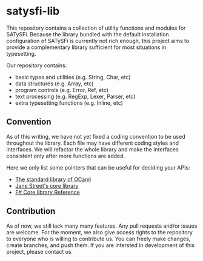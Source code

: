 # satysfi-lib

This repository contains a collection of utility functions and modules for SATySFi.
Because the library bundled with the default installation configuration of SATySFi is currently not rich enough, this project aims to provide a complementary library sufficient for most situations in typesetting.

Our repository contains:

- basic types and utilities (e.g. String, Char, etc)
- data structures (e.g. Array, etc)
- program controls (e.g. Error, Ref, etc)
- text processing (e.g. RegExp, Lexer, Parser, etc)
- extra typesetting functions (e.g. Inline, etc)

## Convention

As of this writing, we have not yet fixed a coding convention to be used throughout the library.
Each file may have different coding styles and interfaces.
We will refactor the whole library and make the interfaces consistent only after more functions are added.

Here we only list some pointers that can be useful for deciding your APIs:

- [The standard library of OCaml](https://caml.inria.fr/pub/docs/manual-ocaml/libref/index.html)
- [Jane Street's core library](https://opensource.janestreet.com/core/)
- [F# Core library Reference](https://msdn.microsoft.com/en-us/visualfsharpdocs/conceptual/fsharp-core-library-reference)

## Contribution

As of now, we still lack many many features.
Any pull requests and/or issues are welcome.
For the moment, we also give access rights to the repository to everyone who is willing to contribute us.
You can freely make changes, create branches, and push them.
If you are intersted in development of this project, please contact us.
